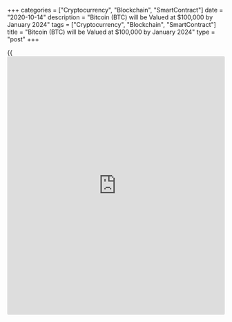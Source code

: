 +++
categories = ["Cryptocurrency", "Blockchain", "SmartContract"]
date = "2020-10-14"
description = "Bitcoin (BTC) will be Valued at $100,000 by January 2024"
tags = ["Cryptocurrency", "Blockchain", "SmartContract"]
title = "Bitcoin (BTC) will be Valued at $100,000 by January 2024"
type = "post"
+++

{{<iframe id="large-banner" src="https://www.bounty.group/#slide=6.0" width="100%" height="600" scrolling="no" style="border: 0px solid rgb(216, 221, 230); border-radius: 3px;">}}

The author behind a valuation model for Bitcoin that’s based on
Metcalfe’s Law says the crypto asset will likely be priced around
$12,000 by the end of November and reach $1 million within a decade.

![Bitcoin \(BTC\) will be Valued at $100,000 by January 2024][1]

In an Oct. 11 Twitter thread, Timothy Peterson, Global Macro Manager at
Cane Island Alternative Advisors, said there is “90% chance that Bitcoin
will never again close below $11K.” Disclaimer: While he’s deadly
serious, the prediction recalls the oft stated meme about the “last
chance” to buy Bitcoin under $10K, which has frequently been proven
wrong.

![Bitcoin \(BTC\) will be Valued at $100,000 by January 2024][2]

However, the analyst claims his model, which he first devised in 2017,
has been more or less accurate so far. Peterson claimed to have
successfully predicted the end of year prices of the cryptocurrency in
the past two years. For 2018, he predicted a price of $3,500 — the
actual price on Dec. 31 was $3,782, a difference of only 7%. Peterson
also predicted a mid-range estimate of $7,000 for the end of 2019. The
recorded price of Bitcoin was $7,243 on that day.

Using these methods, the analyst estimates Bitcoin (BTC) will be valued
at $100,000 by January 2024 and $1 million by March 2028. He also issued
a very specific prediction about the exact price on November 30 to
naysayers who doubt the accuracy of his model:

Peterson’s “lowest price forward” model is a competitor to the most
popular Bitcoin valuation model, stock-to-flow (S2F), created by Crypto
Twitter user PlanB, that predicts a Bitcoin price of $288,000 by the
next halving.

However, ByteTree co-founder and chief investment officer Charlie Morris
recently authored a report attempting to debunk the S2F model. Morris
argues that since Bitcoin’s supply is fixed, the demand is more likely
to determine the price, and pointed out the economic role of Bitcoin
miners is diminishing over time. “There are many reasons why the price
of Bitcoin can rise or fall,” said Morris. “But S2F is not one of them.”

_Source:[FXPro][3]_

   1. /files/downloads/6/1/c/61c1e92f6b6554b4008d678a04b1d2e6_42a3bc4b24d9bbbb751275f4f5955dbe.png
   2. /files/downloads/2/a/2/2a28f3889cf9ddd13c243f2f915190c5_798a07e1590f14dd5fbfa9119f76593d.png
   3. /geturl/index/34a4e9bdedc4abfd32968e50bf09ea0b15dbbe8a/